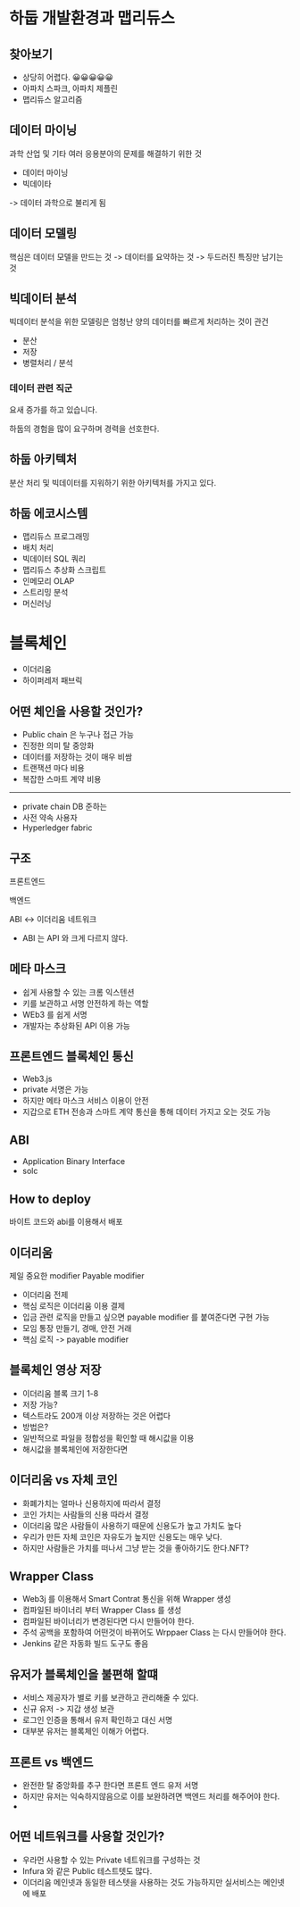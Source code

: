 # 하둡 개발환경과 맵리듀스

## 찾아보기

- 상당히 어렵다. :grinning::grinning::grinning::grinning::grinning:
- 아파치 스파크, 아파치 제플린
- 맵리듀스 알고리즘

## 데이터 마이닝

과학 산업 및 기타 여러 응용분야의 문제를 해결하기 위한 것

- 데이터 마이닝
- 빅데이타

-> 데이터 과학으로 불리게 됨

## 데이터 모델링

핵심은 데이터 모델을 만드는 것 -> 데이터를 요약하는 것 -> 두드러진 특징만 남기는 것

## 빅데이터 분석

빅데이터 분석을 위한 모델링은 엄청난 양의 데이터를 빠르게 처리하는 것이 관건

- 분산
- 저장
- 병렬처리 / 분석

### 데이터 관련 직군

요새 증가를 하고 있습니다. 

하둡의 경험을 많이 요구하며 경력을 선호한다.

## 하둡 아키텍처

분산 처리 및 빅데이터를 지워하기 위한 아키텍처를 가지고 있다.

## 하둡 에코시스템

- 맵리듀스 프로그래밍
- 배치 처리
- 빅데이터 SQL 쿼리
- 맵리듀스 추상화 스크립트
- 인메모리 OLAP
- 스트리밍 분석
- 머신러닝

# 블록체인

- 이더리움
- 하이퍼레저 패브릭

## 어떤 체인을 사용할 것인가?

- Public chain 은 누구나 접근 가능
- 진정한 의미 탈 중앙화
- 데이터를 저장하는 것이 매우 비쌈
- 트랜잭션 마다 비용
- 복잡한 스마트 계약 비용

------

- private chain DB 준하는
- 사전 약속 사용자
- Hyperledger fabric

## 구조

프론트엔드

백엔드

ABI <-> 이더리움 네트워크

- ABI 는 API 와 크게 다르지 않다.

## 메타 마스크

- 쉽게 사용할 수 있는 크롬 익스텐션
- 키를 보관하고 서명 안전하게 하는 역할
- WEb3 를 쉽게 서명
- 개발자는 추상화된 API 이용 가능

## 프론트엔드 블록체인 통신

- Web3.js
- private 서명은 가능
- 하지만 메타 마스크 서비스 이용이 안전
- 지갑으로 ETH 전송과 스마트 계약 통신을 통해 데이터 가지고 오는 것도 가능

## ABI

- Application Binary Interface
- solc

## How to deploy

바이트 코드와 abi를 이용해서 배포

## 이더리움

제일 중요한 modifier Payable modifier

- 이더리움 전제
- 핵심 로직은 이더리움 이용 결제
- 입금 관련 로직을 만들고 싶으면 payable modifier 를 붙여준다면 구현 가능
- 모임 통장 만들기, 경매, 안전 거래
- 핵심 로직 -> payable modifier

## 블록체인 영상 저장

- 이더리움 블록 크기 1-8
- 저장 가능?
- 텍스트라도 200개 이상 저장하는 것은 어렵다
- 방법은?
- 일반적으로 파일을 정합성을 확인할 때 해시값을 이용
- 해시값을 블록체인에 저장한다면

## 이더리움 vs 자체 코인

- 화폐가치는 얼마나 신용하지에 따라서 결정
- 코인 가치는 사람들의 신용 따라서 결정
- 이더리움 많은 사람들이 사용하기 때문에 신용도가 높고 가치도 높다
- 우리가 만든 자체 코인은 자유도가 높지만 신용도는 매우 낮다.
- 하지만 사람들은 가치를 떠나서 그냥 받는 것을 좋아하기도 한다.NFT?

## Wrapper Class

- Web3j 를 이용해서 Smart Contrat 통신을 위해 Wrapper 생성
- 컴파일된 바이너리 부터 Wrapper Class 를 생성
- 컴파일된 바이너리가 변경된다면 다시 만들어야 한다.
- 주석 공백을 포함하여 어떤것이 바뀌어도 Wrppaer Class 는 다시 만들어야 한다.
- Jenkins 같은 자동화 빌드 도구도 좋음

## 유저가 블록체인을 불편해 할떄

- 서비스 제공자가 별로 키를 보관하고 관리해줄 수 있다.
- 신규 유저 -> 지갑 생성 보관
- 로그인 인증을 통해서 유저 확인하고 대신 서명
- 대부분 유저는 블록체인 이해가 어렵다.

## 프론트 vs 백엔드

- 완전한 탈 중앙화를 추구 한다면 프론트 엔드 유저 서명
- 하지만 유저는 익숙하지않음으로 이를 보완하려면 백엔드 처리를 해주어야 한다.
- 

## 어떤 네트워크를 사용할 것인가?

- 우라먼 사용할 수 있는 Private 네트워크를 구성하는 것
- Infura 와 같은 Public 테스트텟도 많다.
- 이더리움 메인넷과 동일한 테스텟을 사용하는 것도 가능하지만 실서비스는 메인넷에 배포